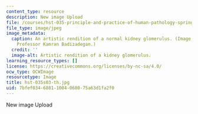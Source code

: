 ```yaml
---
content_type: resource
description: New image Upload
file: /courses/hst-035-principle-and-practice-of-human-pathology-spring-2003/7bfef03468811004068075a63d1fa2f0_hst-035s03-th.jpg
file_type: image/jpeg
image_metadata:
  caption: An artistic rendition of a normal kidney glomerulus. (Image courtesy of
    Professor Kamran Badizadegan.)
  credit: ''
  image-alt: Artistic rendition of a kidney glomerulus.
learning_resource_types: []
license: https://creativecommons.org/licenses/by-nc-sa/4.0/
ocw_type: OCWImage
resourcetype: Image
title: hst-035s03-th.jpg
uid: 7bfef034-6881-1004-0680-75a63d1fa2f0
---
```

New image Upload